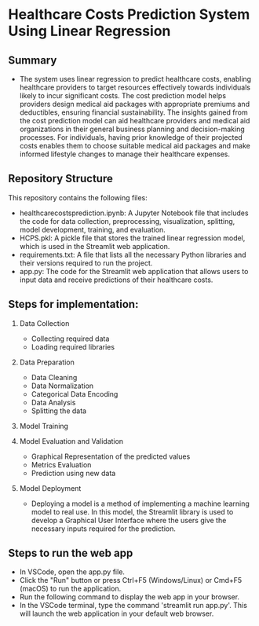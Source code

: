 # Healthcare Costs Prediction System Using Linear Regression

## Summary
- The system uses linear regression to predict healthcare costs, enabling healthcare providers to target resources effectively towards individuals likely to incur significant costs. The cost prediction model helps providers design medical aid packages with appropriate premiums and deductibles, ensuring financial sustainability. The insights gained from the cost prediction model can aid healthcare providers and medical aid organizations in their general business planning and decision-making processes. For individuals, having prior knowledge of their projected costs enables them to choose suitable medical aid packages and make informed lifestyle changes to manage their healthcare expenses.

## Repository Structure

This repository contains the following files:

 - healthcarecostsprediction.ipynb: A Jupyter Notebook file that includes the code for data collection, preprocessing, visualization, splitting, model development, training, and evaluation.
 - HCPS.pkl: A pickle file that stores the trained linear regression model, which is used in the Streamlit web application.
 - requirements.txt: A file that lists all the necessary Python libraries and their versions required to run the project.
 - app.py: The code for the Streamlit web application that allows users to input data and receive predictions of their healthcare costs.

## Steps for implementation:
1) Data Collection  
   - Collecting required data  
   - Loading required libraries
     
2) Data Preparation  
   - Data Cleaning  
   - Data Normalization  
   - Categorical Data Encoding  
   - Data Analysis  
   - Splitting the data
      
3) Model Training    

4) Model Evaluation and Validation   
   - Graphical Representation of the predicted values  
   - Metrics Evaluation  
   - Prediction using new data
         
5) Model Deployment  
   - Deploying a model is a method of implementing a machine learning model to real use. In this model, the Streamlit library is used to develop a Graphical User Interface where the users give the necessary inputs required for the prediction.

## Steps to run the web app
   - In VSCode, open the app.py file.
   - Click the "Run" button or press Ctrl+F5 (Windows/Linux) or Cmd+F5 (macOS) to run the application.
   - Run the following command to display the web app in your browser.
   - In the VSCode terminal, type the command 'streamlit run app.py'. This will launch the web application in your default web browser.
